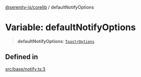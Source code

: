 [@serenity-is/corelib](../README.md) / defaultNotifyOptions

# Variable: defaultNotifyOptions

> **defaultNotifyOptions**: [`ToastrOptions`](../type-aliases/ToastrOptions.md)

## Defined in

[src/base/notify.ts:3](https://github.com/serenity-is/serenity/blob/master/packages/corelib/src/base/notify.ts#L3)

